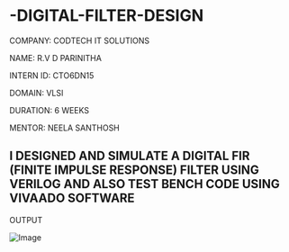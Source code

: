 # -DIGITAL-FILTER-DESIGN

COMPANY: CODTECH IT SOLUTIONS

NAME: R.V D PARINITHA

INTERN ID: CTO6DN15

DOMAIN: VLSI

DURATION: 6 WEEKS

MENTOR: NEELA SANTHOSH

## I DESIGNED  AND SIMULATE A DIGITAL  FIR (FINITE IMPULSE RESPONSE)  FILTER USING VERILOG AND ALSO TEST BENCH CODE USING VIVAADO SOFTWARE

OUTPUT

![Image](https://github.com/user-attachments/assets/3da2179b-1450-4d22-8271-033471e46664)
